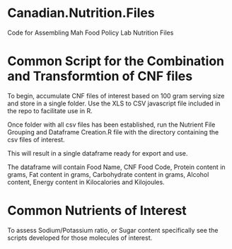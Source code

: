 # Canadian.Nutrition.Files
Code for Assembling Mah Food Policy Lab Nutrition Files


# Common Script for the Combination and Transformtion of CNF files

To begin, accumulate CNF files of interest based on 100 gram serving size and store in a single folder. Use the XLS to CSV javascript file included in the repo to facilitate use in R. 

Once folder with all csv files has been established, run the Nutrient File Grouping and Dataframe Creation.R file with the directory containing the csv files of interest. 

This will result in a single dataframe ready for export and use.

The dataframe will contain Food Name, CNF Food Code, Protein content in grams, Fat content in grams, Carbohydrate content in grams, Alcohol content, Energy content in Kilocalories and Kilojoules.

# Common Nutrients of Interest

To assess Sodium/Potassium ratio, or Sugar content specifically see the scripts developed for those molecules of interest. 
